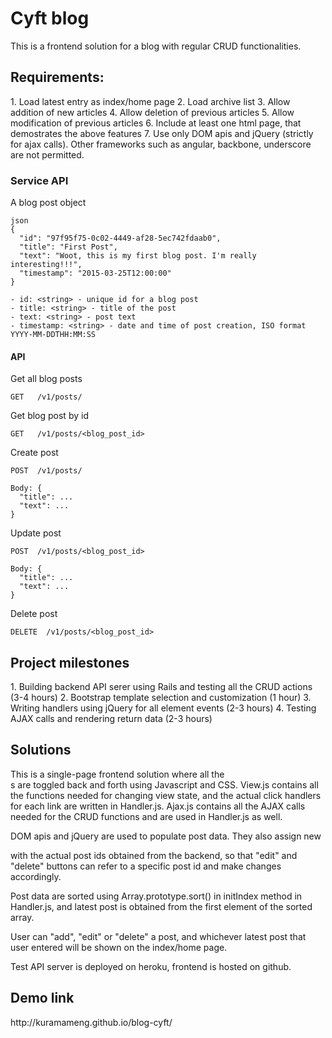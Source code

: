 <h1>Cyft blog</h1>

This is a frontend solution for a blog with regular CRUD functionalities. 

<h2>Requirements:</h2>
  1. Load latest entry as index/home page
  2. Load archive list
  3. Allow addition of new articles
  4. Allow deletion of previous articles
  5. Allow modification of previous articles
  6. Include at least one html page, that demostrates the above features
  7. Use only DOM apis and jQuery (strictly for ajax calls). Other frameworks such as angular, backbone, underscore are not permitted.
  
  ### Service API
  A blog post object
  ```
  json
  {
    "id": "97f95f75-0c02-4449-af28-5ec742fdaab0",
    "title": "First Post",
    "text": "Woot, this is my first blog post. I'm really interesting!!!",
    "timestamp": "2015-03-25T12:00:00"
  }

  - id: <string> - unique id for a blog post
  - title: <string> - title of the post
  - text: <string> - post text
  - timestamp: <string> - date and time of post creation, ISO format YYYY-MM-DDTHH:MM:SS
  ```
  
  #### API
  
  Get all blog posts
  ```
  GET   /v1/posts/
  ```
  
  Get blog post by id
  ```
  GET   /v1/posts/<blog_post_id>
  ```
  
  Create post
  ```
  POST  /v1/posts/
  
  Body: {
    "title": ...
    "text": ...
  }
  ```
  
  Update post
  ```
  POST  /v1/posts/<blog_post_id>
  
  Body: {
    "title": ...
    "text": ...
  }
  ```
  
  Delete post
  
  ```
  DELETE  /v1/posts/<blog_post_id>
  ```

<h2>Project milestones</h2>
  1. Building backend API serer using Rails and testing all the CRUD actions (3-4 hours) 
  2. Bootstrap template selection and customization (1 hour)
  3. Writing handlers using jQuery for all element events (2-3 hours)
  4. Testing AJAX calls and rendering return data (2-3 hours)

<h2>Solutions</h2>
This is a single-page frontend solution where all the <div>s are toggled back and forth using Javascript and CSS. View.js contains all the functions needed for changing view state, and the actual click handlers for each link are written in Handler.js. Ajax.js contains all the AJAX calls needed for the CRUD functions and are used in Handler.js as well.

DOM apis and jQuery are used to populate post data. They also assign new <div id> with the actual post ids obtained from the backend, so that "edit" and "delete" buttons can refer to a specific post id and make changes accordingly.

Post data are sorted using Array.prototype.sort() in initIndex method in Handler.js, and latest post is obtained from the first element of the sorted array.

User can "add", "edit" or "delete" a post, and whichever latest post that user entered will be shown on the index/home page.

Test API server is deployed on heroku, frontend is hosted on github.

<h2>Demo link</h2>
http://kuramameng.github.io/blog-cyft/







